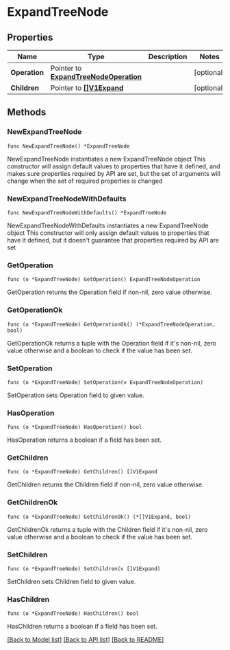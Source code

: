 # ExpandTreeNode

## Properties

Name | Type | Description | Notes
------------ | ------------- | ------------- | -------------
**Operation** | Pointer to [**ExpandTreeNodeOperation**](ExpandTreeNodeOperation.md) |  | [optional] 
**Children** | Pointer to [**[]V1Expand**](V1Expand.md) |  | [optional] 

## Methods

### NewExpandTreeNode

`func NewExpandTreeNode() *ExpandTreeNode`

NewExpandTreeNode instantiates a new ExpandTreeNode object
This constructor will assign default values to properties that have it defined,
and makes sure properties required by API are set, but the set of arguments
will change when the set of required properties is changed

### NewExpandTreeNodeWithDefaults

`func NewExpandTreeNodeWithDefaults() *ExpandTreeNode`

NewExpandTreeNodeWithDefaults instantiates a new ExpandTreeNode object
This constructor will only assign default values to properties that have it defined,
but it doesn't guarantee that properties required by API are set

### GetOperation

`func (o *ExpandTreeNode) GetOperation() ExpandTreeNodeOperation`

GetOperation returns the Operation field if non-nil, zero value otherwise.

### GetOperationOk

`func (o *ExpandTreeNode) GetOperationOk() (*ExpandTreeNodeOperation, bool)`

GetOperationOk returns a tuple with the Operation field if it's non-nil, zero value otherwise
and a boolean to check if the value has been set.

### SetOperation

`func (o *ExpandTreeNode) SetOperation(v ExpandTreeNodeOperation)`

SetOperation sets Operation field to given value.

### HasOperation

`func (o *ExpandTreeNode) HasOperation() bool`

HasOperation returns a boolean if a field has been set.

### GetChildren

`func (o *ExpandTreeNode) GetChildren() []V1Expand`

GetChildren returns the Children field if non-nil, zero value otherwise.

### GetChildrenOk

`func (o *ExpandTreeNode) GetChildrenOk() (*[]V1Expand, bool)`

GetChildrenOk returns a tuple with the Children field if it's non-nil, zero value otherwise
and a boolean to check if the value has been set.

### SetChildren

`func (o *ExpandTreeNode) SetChildren(v []V1Expand)`

SetChildren sets Children field to given value.

### HasChildren

`func (o *ExpandTreeNode) HasChildren() bool`

HasChildren returns a boolean if a field has been set.


[[Back to Model list]](../README.md#documentation-for-models) [[Back to API list]](../README.md#documentation-for-api-endpoints) [[Back to README]](../README.md)



